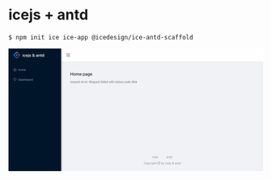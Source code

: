# icejs + antd

```bash
$ npm init ice ice-app @icedesign/ice-antd-scaffold
```

![](/screenshot.png)
